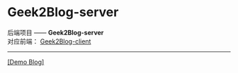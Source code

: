 # Geek2Blog-server

后端项目 —— **Geek2Blog-server**  
对应前端： [Geek2Blog-client](https://github.com/Me2Geek/Geek2Blog-client)

---

[[Demo Blog]](https://demo.blog.me2geek.top/)